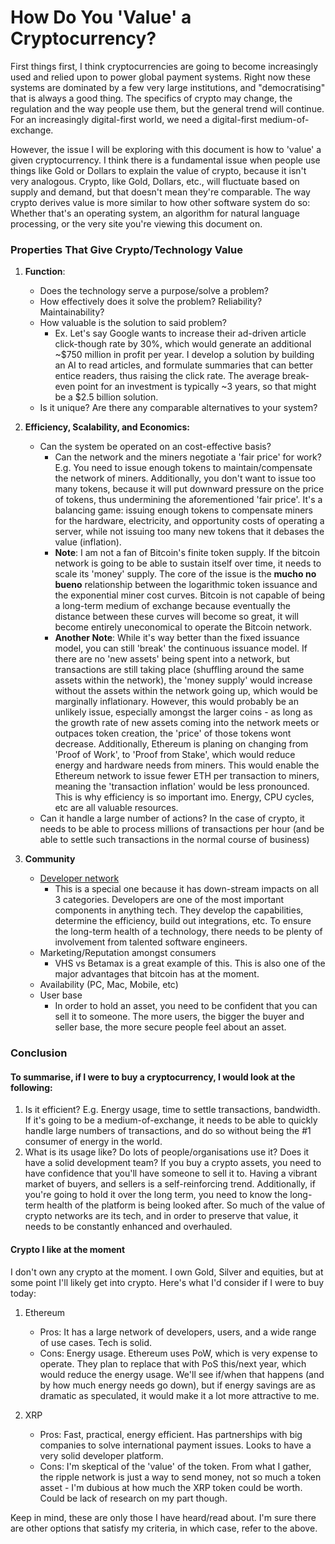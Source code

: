 # How Do You 'Value' a Cryptocurrency?

First things first, I think cryptocurrencies are going to become increasingly used and relied upon to power global payment systems. Right now these systems are dominated by a few very large institutions, and "democratising" that is always a good thing. The specifics of crypto may change, the regulation and the way people use them, but the general trend will continue. For an increasingly digital-first world, we need a digital-first medium-of-exchange.

However, the issue I will be exploring with this document is how to 'value' a given cryptocurrency. I think there is a fundamental issue when people use things like Gold or Dollars to explain the value of crypto, because it isn't very analogous. Crypto, like Gold, Dollars, etc., will fluctuate based on supply and demand, but that doesn't mean they're comparable. The way crypto derives value is more similar to how other software system do so: Whether that's an operating system, an algorithm for natural language processing, or the very site you're viewing this document on.

### Properties That Give Crypto/Technology Value

1. **Function**:
    * Does the technology serve a purpose/solve a problem?
    * How effectively does it solve the problem? Reliability? Maintainability?
    * How valuable is the solution to said problem?
        * Ex. Let's say Google wants to increase their ad-driven article click-though rate by 30%, which would generate an additional ~$750 million in profit per year. I develop a solution by building an AI to read articles, and formulate summaries that can better entice readers, thus raising the click rate. The average break-even point for an investment is typically ~3 years, so that might be a $2.5 billion solution.
    * Is it unique? Are there any comparable alternatives to your system?

2. **Efficiency, Scalability, and Economics:**
    * Can the system be operated on an cost-effective basis?
        * Can the network and the miners negotiate a 'fair price' for work? E.g. You need to issue enough tokens to maintain/compensate the network of miners. Additionally, you don't want to issue too many tokens, because it will put downward pressure on the price of tokens, thus undermining the aforementioned 'fair price'. It's a balancing game: issuing enough tokens to compensate miners for the hardware, electricity, and opportunity costs of operating a server, while not issuing too many new tokens that it debases the value (inflation).
        * **Note**: I am not a fan of Bitcoin's finite token supply. If the bitcoin network is going to be able to sustain itself over time, it needs to scale its 'money' supply. The core of the issue is the **mucho no bueno** relationship between the logarithmic token issuance and the exponential miner cost curves. Bitcoin is not capable of being a long-term medium of exchange because eventually the distance between these curves will become so great, it will become entirely uneconomical to operate the Bitcoin network.
        * **Another Note**: While it's way better than the fixed issuance model, you can still 'break' the continuous issuance model. If there are no 'new assets' being spent into a network, but transactions are still taking place (shuffling around the same assets within the network), the 'money supply' would increase without the assets within the network going up, which would be marginally inflationary. However, this would probably be an unlikely issue, especially amongst the larger coins - as long as the growth rate of new assets coming into the network meets or outpaces token creation, the 'price' of those tokens wont decrease. Additionally, Ethereum is planing on changing from 'Proof of Work', to 'Proof from Stake', which would reduce energy and hardware needs from miners. This would enable the Ethereum network to issue fewer ETH per transaction to miners, meaning the 'transaction inflation' would be less pronounced. This is why efficiency is so important imo. Energy, CPU cycles, etc are all valuable resources.
    * Can it handle a large number of actions? In the case of crypto, it needs to be able to process millions of transactions per hour (and be able to settle such transactions in the normal course of business)

3. **Community**
    * [Developer network](https://www.youtube.com/watch?v=Vhh_GeBPOhs)
        * This is a special one because it has down-stream impacts on all 3 categories. Developers are one of the most important components in anything tech. They develop the capabilities, determine the efficiency, build out integrations, etc. To ensure the long-term health of a technology, there needs to be plenty of involvement from talented software engineers.
    * Marketing/Reputation amongst consumers
        * VHS vs Betamax is a great example of this. This is also one of the major advantages that bitcoin has at the moment.
    * Availability (PC, Mac, Mobile, etc)
    * User base
        * In order to hold an asset, you need to be confident that you can sell it to someone. The more users, the bigger the buyer and seller base, the more secure people feel about an asset.

### Conclusion

#### To summarise, if I were to buy a cryptocurrency, I would look at the following:
1. Is it efficient? E.g. Energy usage, time to settle transactions, bandwidth. If it's going to be a medium-of-exchange, it needs to be able to quickly handle large numbers of transactions, and do so without being the #1 consumer of energy in the world.
2. What is its usage like? Do lots of people/organisations use it? Does it have a solid development team? If you buy a crypto assets, you need to have confidence that you'll have someone to sell it to. Having a vibrant market of buyers, and sellers is a self-reinforcing trend. Additionally, if you're going to hold it over the long term, you need to know the long-term health of the platform is being looked after. So much of the value of crypto networks are its tech, and in order to preserve that value, it needs to be constantly enhanced and overhauled.

#### Crypto I like at the moment

I don't own any crypto at the moment. I own Gold, Silver and equities, but at some point I'll likely get into crypto. Here's what I'd consider if I were to buy today:

1. Ethereum
    * Pros: It has a large network of developers, users, and a wide range of use cases. Tech is solid.
    * Cons: Energy usage. Ethereum uses PoW, which is very expense to operate. They plan to replace that with PoS this/next year, which would reduce the energy usage. We'll see if/when that happens (and by how much energy needs go down), but if energy savings are as dramatic as speculated, it would make it a lot more attractive to me.

2. XRP
    * Pros: Fast, practical, energy efficient. Has partnerships with big companies to solve international payment issues. Looks to have a very solid developer platform.
    * Cons: I'm skeptical of the 'value' of the token. From what I gather, the ripple network is just a way to send money, not so much a token asset - I'm dubious at how much the XRP token could be worth. Could be lack of research on my part though.

Keep in mind, these are only those I have heard/read about. I'm sure there are other options that satisfy my criteria, in which case, refer to the above.
